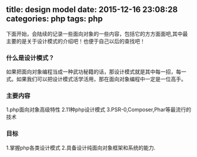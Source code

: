 title: design model
date: 2015-12-16 23:08:28
categories: php
tags: php
---
下面开始，会陆续的记录一些面向对象的一些内容，包括它的方方面面吧,其中最主要的是关于设计模式的介绍吧！也便于自己以后的查找吧！
<!--more-->
### 什么是设计模式？
如果把面向对象编程当成一种武功秘籍的话，那设计模式就是其中每一招，每一式。如果我们可以把设计模式活学活用，那在面向对象编程中一定是一位高手。

### 主要内容
1.php面向对象高级特性
2.11种php设计模式
3.PSR-0,Composer,Phar等最流行的技术

### 目标
1.掌握php各类设计模式
2.具备设计纯面向对象框架和系统的能力.

